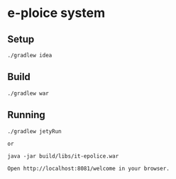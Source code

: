 e-ploice system
=====================

Setup
-------
    ./gradlew idea


Build
--------

    ./gradlew war
    

Running
-------
    ./gradlew jetyRun 
    
    or

    java -jar build/libs/it-epolice.war

    Open http://localhost:8081/welcome in your browser.
